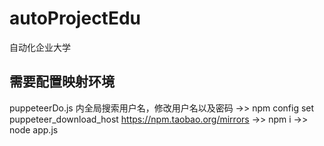 # autoProjectEdu
自动化企业大学
## 需要配置映射环境
puppeteerDo.js 内全局搜索用户名，修改用户名以及密码
->> npm config set puppeteer_download_host https://npm.taobao.org/mirrors
->> npm i
->> node app.js